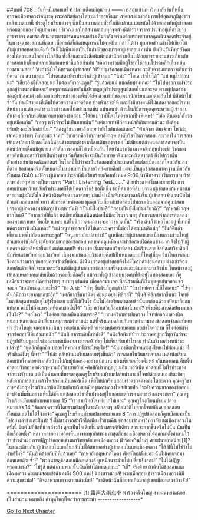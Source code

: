 ##บทที่ 708 : วันที่หนึ่งสอบเสร็จ!
ปลายเดือนมิถุนายน
——การสอบเข้ามหาวิทยาลัยวันที่หนึ่ง
อากาศเมืองหลวงร้อนระอุ พระอาทิตย์ดวงโตยามเช้าลอยขึ้นมา สาดแสงแรงกล้า ภายใต้อุณหภูมิสูงราวเพลิงแผดเผานี้ ประตูโรงเรียนต่างๆ ซึ่งเป็นสนามสอบทั่วทั้งเมืองล้วนแน่นขนัดไปด้วยกองทัพผู้เข้าสอบพร้อมด้วยกองทัพผู้ปกครอง บริเวณแยกใกล้สนามสอบทุกจุดต่างมีตำรวจจราจรประจำอยู่เพื่อระบายการจราจร คอยรองรับมาตรการการคมนาคมอย่างเต็มกำลัง พร้อมด้วยรถพยาบาลฉุกเฉินจอดประจำอยู่ในบางจุดของสถานที่สอบ เพื่อกรณีที่เกิดเหตุการณ์ไม่คาดฝัน กล่าวได้ว่า ทุกภาคส่วนต่างไฟเขียวให้กับผู้เข้าสอบอย่างเต็มที่
วันนี้ไม่เพียงแต่เป็นวันสำคัญของบรรดาผู้เข้าสอบเท่านั้น ยังเป็นวันที่ทุกสังคมต่างให้ความสนใจอย่างใกล้ชิด ทั้งสื่อและหนังสือพิมพ์ทุกสำนักต่างเต็มไปด้วยการรายงานข่าวเกี่ยวกับการสอบเข้าตั้งแต่หลายวันก่อนหน้านี้แล้วเช่นกัน
‘ขอความร่วมมือผู้ใช้รถใช้ถนนโปรดหลีกเลี่ยงเส้นทางสนามสอบ’
‘ส่งกำลังใจให้บรรดาผู้เข้าสอบ’
‘ปรับปรุงข้อสอบเมืองหลวง ระดับความยากอาจเกินกว่าที่คาด’
ณ สนามสอบ
“โปรดแสดงบัตรประจำตัวผู้เข้าสอบ”
“นี่ค่ะ”
“โอเค เข้าไปได้”
“แม่ หนูไปก่อนนะ”
“เสี่ยวอิงตั้งใจสอบนะ ไม่ต้องกังวลนะลูก!”
“รู้แล้วค่ะแม่ แม่กลับบ้านเถอะ”
“ไม่ไปหรอก แม่จะรอลูกอยู่ข้างนอกนี่แหละ”
เหตุการณ์คล้ายกันนี้ปรากฏอยู่ทั่วประตูศูนย์สอบในแต่ละจุด พวกผู้ปกครองของผู้เข้าสอบต่างกังวลและประหม่าอย่างเห็นได้ชัด ส่วนท่าทีของพวกนักเรียนแตกต่างกันไป มีสีหน้าไม่ซ้ำกัน บ้างมีสายตาที่เต็มไปด้วยความหวาดวิตก บ้างหัวเราะหึหึ และยังมีบางคนที่ไม่แสดงออกอะไรทางสีหน้า เอาแต่กอดตำราแล้วก้าวออกไปอย่างมาดมั่น
แน่นอนว่า ด้านในก็มีการพูดคุยระหว่างผู้เข้าสอบกันเองเกี่ยวกับระดับความยากของข้อสอบ
“ได้ยินมาว่าปีนี้จะโคตรยากเป็นพิเศษ!”
“เฮ้อ ฉันเองก็กังวลอยู่เหมือนกัน”
“เหอๆ หวังว่าจะไม่เป็นแบบนั้น”
“แค่ยากเท่าปีก่อนหน้าก็เกินพอแล้วนะ ยังต้องปรับปรุงอะไรอีกล่ะเนี่ย!”
“ลองดูวิชาภาษาอังกฤษว่ายังไงกันก่อนเถอะ”
“ฟ้าเจ้าขา ดินเจ้าขา ไหว้ล่ะเจ้าค่ะ ของ่ายๆ ทีเถอะนะเจ้าคะ”
วิชาแรกคือวิชาภาษาอังกฤษ ลำดับวิชาในการสอบและเวลาในการสอบเข้ามหาวิทยาลัยของโลกนี้ค่อนข้างแตกต่างจากโลกเดิมของจางเย่ ไม่เพียงแต่กำหนดการสอบจะเป็นตอนปลายเดือนมิถุนายน ลำดับการสอบก็ไม่เหมือนกัน โดยวันแรกวิชาภาษาอังกฤษช่วงเช้า วิชาของสายศิลป์และสายวิทย์เป็นช่วงบ่าย วันที่สองจึงจะเป็นวิชาภาษาจีนและคณิตศาสตร์ ยิ่งไปกว่านั้น ตัวอย่างเช่นวิชาคณิตศาสตร์ ในโลกนี้ไม่ว่าจะเป็นข้อสอบทั่วประเทศหรือแต่ละเมืองออกโจทย์กันเองก็ตาม ข้อสอบคณิตทั้งหมดจะไม่แบ่งแยกเป็นสายวิทย์-สายศิลป์ แต่จะเป็นชุดข้อสอบมาตรฐานเดียวกันทั้งหมด
8:40 นาฬิกา ผู้เข้าสอบประจำที่นั่งเรียบร้อยเกือบทั้งหมด
9:00 นาฬิกาตรง เริ่มการสอบวิชาภาษาอังกฤษอย่างเป็นทางการ
“Part I Listening Test…....”
ด้วยประกาศเริ่มสอบการฟัง การสอบเข้ามหาวิทยาลัยทั่วประเทศก็ได้เปิดฉากขึ้น!
ข้อที่หนึ่ง
ข้อที่ห้า
ข้อที่สิบ
บรรดาผู้เข้าสอบก้มหน้าก้มตาอย่างมุ่งมั่นตั้งใจ สีหน้าตึงเครียด
เวลาค่อยๆ ผ่านไป
เมื่อกริ่งหมดเวลาดังขึ้น ผู้เข้าสอบจำนวนนับไม่ถ้วนต่างถอนหายใจยาว ส่งกระดาษคำตอบ พูดคุยกันเกี่ยวกับข้อสอบไปพลางเดินออกจากศูนย์สอบ
บรรดาผู้ปกครองพากันกรูเข้ามาหาทันที
“เป็นยังไงบ้าง?”
“สอบเป็นยังไงบ้างเสี่ยวฉี?”
“ภาษาอังกฤษยากไหม?”
“ยากกว่าปีที่แล้ว แต่ก็ยากขึ้นแค่นิดหน่อยไม่มีอะไรมาก พอๆ กับการสอบจำลองรอบสองของพวกเราเลย ก็พอไหวแหละ แต่ไม่นึกว่าตรงกลางจะยากขนาดนั้น”
“จริง ฉันก็ว่าพอไหวอยู่ ที่ยากก็แค่ตรงการฟังนั่นแหละ”
“แม่ หนูทำข้อสอบได้ไม่เลวนะ คราวนี้ต้องได้คะแนนดีแน่ๆ”
“งั้นก็ดีแล้ว เดี๋ยวแม่พาไปภัตตาคารนะลูก!”
“หนูอยากกินปลาย่าง!”
ดูเหมือนว่าผู้เข้าสอบเขตเมืองหลวงส่วนใหญ่ล้วนยอมรับได้กับระดับความยากของข้อสอบ หลายคนดูเหมือนจะทำข้อสอบได้ค่อนข้างมาก จึงไปกับผู้ปกครองด้วยสีหน้ายิ้มแย้มแก้มแทบปริ
ช่วงบ่าย
เริ่มการสอบวิชาที่สอง
นักเรียนสายศิลป์สอบวิชาศิลป์ นักเรียนสายวิทย์สอบวิชาวิทย์
เนื่องจากข้อสอบวิชาสายศิลป์เป็นหมวดแยกที่ใหญ่ที่สุด วิชาในการสอบจึงค่อนข้างมาก ข้อสอบค่อนข้างซับซ้อน ดังนั้นบรรดาผู้เข้าสอบจึงไม่มีใครกล้าผ่อนคลาย ต่างเข้าห้องสอบกันด้วยจิตใจระแวดระวัง แต่เมื่อผู้เข้าสอบทำข้อสอบเสร็จหมดและเดินออกมาแล้วนั้น ใบหน้าของผู้เข้าสอบหลายคนกลับเต็มด้วยรอยยิ้มอีกครั้ง แม้กระทั่งผู้เข้าสอบบางคนที่ยังอยู่ในห้องสอบเอง ก็ดูเหมือนว่าจะตอบได้อย่างง่ายๆ สบายๆ เช่นกัน
เมื่อออกมา เจอเพื่อนร่วมชั้นก็เริ่มพูดคุยกันจอกแจกจอแจ
“ขอห้าเธอตอบอะไร?”
“ข้อ A น่ะ”
“ฮ่าๆ งั้นฉันก็ถูกแล้วสิ!”
“วิชาวิทย์คราวนี้ก็โอเคนะ”
“ใช่ๆ ฉันก็นึกว่าจะยากมากซะอีก”
“แต่ก็ยากขึ้นมานิดๆ ล่ะนะ อย่างฟิสิกส์งี้”
“นั่นสิ ฟิสิกส์ยากขึ้นนะ โจทย์ใหญ่ข้อสุดท้ายฉันดูไม่รู้เรื่องเลย แต่ก็ไม่เป็นไร ฉันไม่ได้เตรียมคำตอบข้อนั้นมาก่อนด้วย เปิดมาก็ยอมแพ้เลย คงมีไม่กี่คนหรอกที่ตอบข้อนั้นได้”
“เอ๊ะ หวังเสวี่ยก็สอบห้องนี้เหรอ? เพิ่งเห็น สายศิลป์พวกเธอเป็นไง?”
“พอไหว”
“ไม่ค่อยยากเหมือนกันเหรอ?”
“ยากแค่วิชาการปกครอง โจทย์ออกมาลวงนิดหน่อย หลายข้อแค่เปลี่ยนเหตุการณ์คำถามน่ะ แต่ที่จริงแอบคล้ายกับพวกคำถามของข้อสอบจำลองที่เคยทำ ส่วนใหญ่แจกคะแนนเน้นๆ ขอแค่แนวคิดพลิกแพลงหน่อยรอบคอบและเข้าใจคำถาม ก็ไม่ค่อยต่างจากข้อสอบปีที่แล้วมากนัก”
“นั่นสิ ยากระดับนี้กำลังดี”
“หนังสือพิมพ์ป่าวประกาศอยู่ทุกวี่ทุกวันว่าจะปฏิรูปปรับปรุงอะไรข้อสอบเขตเมืองหลวงเหรอ? ฮ่าๆ ไม่เห็นปรับเท่าไรเลย ทำฉันกังวลล่วงหน้าซะเปล่าๆ!”
“พูดอีกก็ถูกอีก ปล่อยให้พวกเขาโม้ซะใหญ่โต!”
“ฉันเองก็ตกใจจนสะดุ้งโหยงไปก่อนแน่ะ ที่จริงก็แค่งั้นๆ นี่หว่า”
“ไปล่ะ กลับบ้านเตรียมสอบพรุ่งนี้แล้ว”
การสอบในวันแรกจบลง เหล่านักเรียนสอบเข้าทั้งหลายต่างกลับบ้านไปกับผู้ปกครองอย่างเบิกบาน มองเห็นรอยยิ้มเต็มหน้ากันหลายคน
คืนนั้น คำตอบวิชาภาษาอังกฤษรวมถึงวิชาสายวิทย์-ศิลป์ก็ปรากฏอยู่บนอินเทอร์เน็ต คำตอบนี้ไม่ใช่ประกาศจากทางรัฐบาล แต่เป็นคำตอบที่บรรดาคุณครูโรงเรียนมัธยมปลายนำมาแก้โจทย์ด้วยตนเองทีละข้อๆ หลังจากการสอบ แล้วโพสลงบนอินเทอร์เน็ต เพื่อให้นักเรียนสอบเข้าตรวจคำตอบได้สะดวก
คุณครูวิชาภาษาอังกฤษโรงเรียนสาธิตมัธยมปลายวิทยาลัยครูนครหลวงโพสต์เวยป๋อ “ระดับความยากของข้อสอบการฟังเพิ่มขึ้นอย่างเห็นได้ชัด แต่ข้อสอบวิชาอื่นยังคงอยู่ในขอบเขตการคาดการณ์ของพวกเรา”
คุณครูโรงเรียนมัธยมปลายหมายเลข 15 “วิชาสายวิทย์โจทย์ยากไม่เยอะ”
คุณครูโรงเรียนมัธยมปลายหมายเลข 14 “ข้อสอบคราวนี้โดยรวมยังอยู่ในระดับกลางๆ เปลี่ยนวิถีไปจากโจทย์ที่เคยออกสอบทั้งหมด แต่ไม่ได้โจ่งแจ้ง”
คุณครูโรงเรียนมัธยมปลายหมายเลข 8 “การปฏิรูปข้อสอบก็ดูเหมือนจะเป็นไปอย่างล่าช้าและฝืนทำ ซึ่งไม่สามารถสำเร็จได้เพียงชั่วข้ามคืน ข้อสอบเข้ามหาวิทยาลัยเขตเมืองหลวงในครั้งนี้ มีแค่ไม่กี่ข้อที่น่ากล่าวถึง ดูจะเป็นไอเดียที่น่าสร้างสรรค์ทีเดียว ส่วนจะยากขึ้นหรือไม่นั้น นั่นเป็นอีกเรื่องหนึ่ง”
หลากหลายความคิดเห็นมาจากทุกทิศทาง
ล่าสุดสื่อของเมืองหลวงได้ออกมาตั้งคำถามไว้ว่า ข่าวด่วน : การปฏิรูปข้อสอบเข้ามหาวิทยาลัยเขตเมืองหลวง ฟ้าร้องครืนใหญ่ สายฝนหยาดน้อย[1]?
ในขณะเดียวกัน ผู้เข้าสอบในเขตอื่นกลับไม่ได้สบายอย่างผู้เข้าสอบในเขตเมืองหลวง
“ไฮ้ ปีนี้ไม่ใช่ว่าไม่ง่ายรึไง?”
“นั่นสิ คล้ายกับปีที่แล้วเลย”
“ภาษาอังกฤษยากโคตร ศัพท์ใหม่ตั้งเยอะ ฉันไม่เคยเจอมาก่อนเลยด้วยซ้ำ!”
“พวกนายดูข้อสอบเมืองหลวงสิ ดูเหมือนจะง่ายไม่เปลี่ยน! เฮอะ!”
“ไม่ได้ปฏิรูปหรอกเหรอ?”
“ไม่รู้สิ แต่คำถามพวกนั้นฉันก็ทำได้หมดเลยนะ”
“เชี่* จริงด้วย ถ้าฉันได้ข้อสอบเขตเมืองหลวง คะแนนสอบเข้าฉันคงถึง 500 แหง! น้องสาวนายสิ! พวกเด็กสอบเข้าชาวเมืองหลวงนี่มีความสุขชะมัด!”
“อิจฉาพวกเขาจะตายแล้วเนี่ย!”
“ชาติหน้าฉันก็อยากเกิดมาอยู่เขตเมืองหลวงบ้างจัง!”


======================
[1] 雷声大雨点小 ฟ้าร้องครืนใหญ่ สายฝนหยาดน้อย เป็นสำนวน หมายถึง คำพูดใหญ่โตกว่าการกระทำ
*-*-*-*-*-*-*-*-*-*-*-*-*-*-*-*-*-*-*




[Go To Next Chapter]( ./9.md)